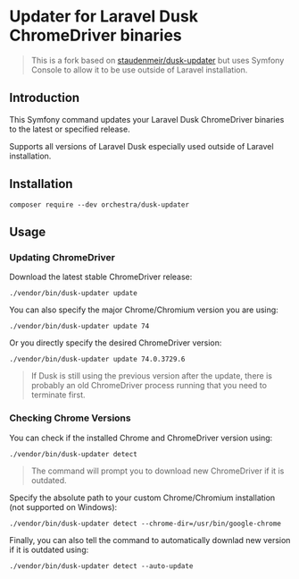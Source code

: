 Updater for Laravel Dusk ChromeDriver binaries
==============

> This is a fork based on [staudenmeir/dusk-updater](https://github.com/staudenmeir/dusk-updater) but uses Symfony Console to allow it to be use outside of Laravel installation.

## Introduction

This Symfony command updates your Laravel Dusk ChromeDriver binaries to the latest or specified release.

Supports all versions of Laravel Dusk especially used outside of Laravel installation.

## Installation

    composer require --dev orchestra/dusk-updater

## Usage

### Updating ChromeDriver

Download the latest stable ChromeDriver release:

    ./vendor/bin/dusk-updater update

You can also specify the major Chrome/Chromium version you are using:

    ./vendor/bin/dusk-updater update 74

Or you directly specify the desired ChromeDriver version:

    ./vendor/bin/dusk-updater update 74.0.3729.6

> If Dusk is still using the previous version after the update, there is probably an old ChromeDriver process running that you need to terminate first. 

### Checking Chrome Versions

You can check if the installed Chrome and ChromeDriver version using:

    ./vendor/bin/dusk-updater detect

> The command will prompt you to download new ChromeDriver if it is outdated.

Specify the absolute path to your custom Chrome/Chromium installation (not supported on Windows):

    ./vendor/bin/dusk-updater detect --chrome-dir=/usr/bin/google-chrome

Finally, you can also tell the command to automatically downlad new version if it is outdated using:

    ./vendor/bin/dusk-updater detect --auto-update
